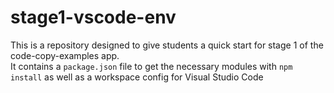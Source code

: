 # stage1-vscode-env
This is a repository designed to give students a quick start for stage 1 of the code-copy-examples app.<br>
It contains a `package.json` file to get the necessary modules with `npm install` as well as a workspace config for Visual Studio Code
